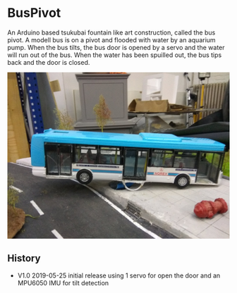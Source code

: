 # BusPivot
An Arduino based tsukubai fountain like art construction, called the bus pivot. A modell bus is on a pivot and flooded with water by an aquarium pump. When the bus tilts, the bus door is opened by a servo and the water will run out of the bus. When the water has been spuilled out, the bus tips back and the door is closed.

![BusPivot](Images/buspivot.jpg)


## History 

* V1.0 2019-05-25 initial release using 1 servo for open the door and an MPU6050 IMU for tilt detection 
